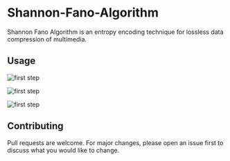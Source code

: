# Shannon-Fano-Algorithm

Shannon Fano Algorithm is an entropy encoding technique for lossless data compression of multimedia.

## Usage

![first step](https://github.com/iLyasLarhdid/Shannon-Fano-Algorithm/blob/master/01.png?raw=true)

![first step](https://github.com/iLyasLarhdid/Shannon-Fano-Algorithm/blob/master/01.png?raw=true)

![first step](https://github.com/iLyasLarhdid/Shannon-Fano-Algorithm/blob/master/01.png?raw=true)


## Contributing
Pull requests are welcome. For major changes, please open an issue first to discuss what you would like to change.
